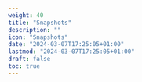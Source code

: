 ```yaml
---
weight: 40
title: "Snapshots"
description: ""
icon: "Snapshots"
date: "2024-03-07T17:25:05+01:00"
lastmod: "2024-03-07T17:25:05+01:00"
draft: false
toc: true
---
```

